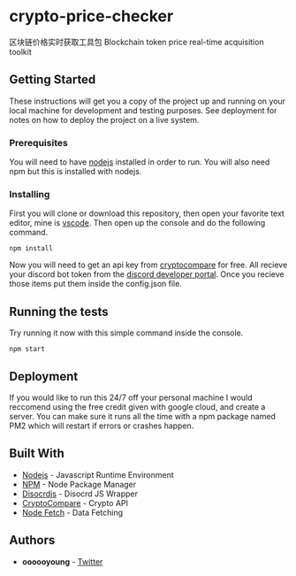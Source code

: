 # crypto-price-checker
区块链价格实时获取工具包
Blockchain token price real-time acquisition toolkit

## Getting Started

These instructions will get you a copy of the project up and running on your local machine for development and testing purposes. See deployment for notes on how to deploy the project on a live system.

### Prerequisites

You will need to have [nodejs](https://nodejs.org/en/) installed in order to run. You will also need npm but this is installed with nodejs.

### Installing

First you will clone or download this repository, then open your favorite text editor, mine is [vscode](https://code.visualstudio.com/). Then open up the console and do the following command.

```
npm install
```

Now you will need to get an api key from [cryptocompare](https://min-api.cryptocompare.com/) for free. All recieve your discord bot token from the [discord developer portal](https://discordapp.com/developers/applications). Once you recieve those items put them inside the config.json file.

## Running the tests

Try running it now with this simple command inside the console.

```
npm start
```

## Deployment

If you would like to run this 24/7 off your personal machine I would reccomend using the free credit given with google cloud, and create a server. You can make sure it runs all the time with a npm package named PM2 which will restart if errors or crashes happen.

## Built With

* [Nodejs](https://nodejs.org/en/) - Javascript Runtime Environment
* [NPM](https://www.npmjs.com/) - Node Package Manager
* [Disocrdjs](https://discord.js.org/#/) - Disocrd JS Wrapper
* [CryptoCompare](https://www.cryptocompare.com/) - Crypto API
* [Node Fetch](https://www.npmjs.com/package/node-fetch) - Data Fetching

## Authors

* **oooooyoung** - [Twitter](https://twitter.com/ouyoung11)
